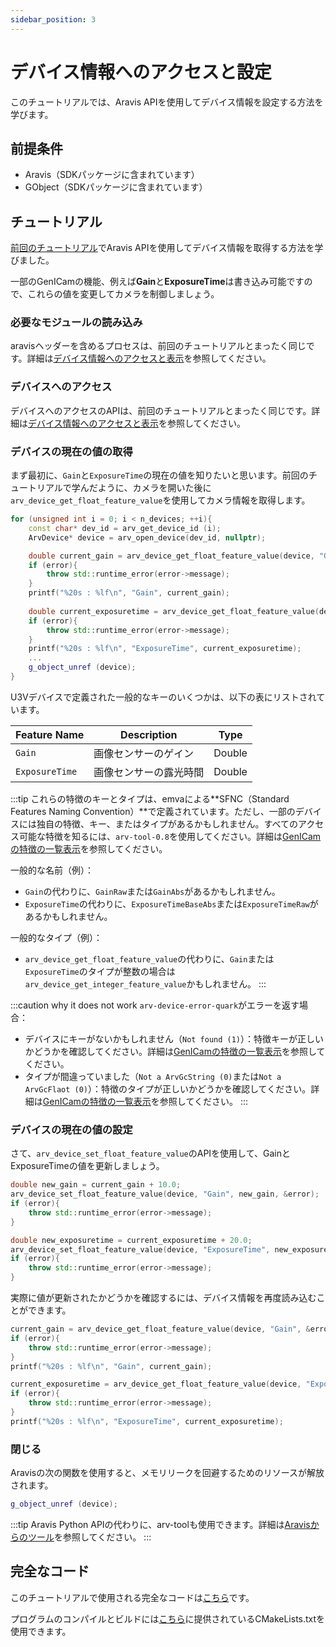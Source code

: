 ```yaml
---
sidebar_position: 3
---
```


# デバイス情報へのアクセスと設定

このチュートリアルでは、Aravis APIを使用してデバイス情報を設定する方法を学びます。

## 前提条件

* Aravis（SDKパッケージに含まれています）
* GObject（SDKパッケージに含まれています）

## チュートリアル

[前回のチュートリアル](./obtain-device-info)でAravis APIを使用してデバイス情報を取得する方法を学びました。

一部のGenICamの機能、例えば**Gain**と**ExposureTime**は書き込み可能ですので、これらの値を変更してカメラを制御しましょう。

### 必要なモジュールの読み込み

aravisヘッダーを含めるプロセスは、前回のチュートリアルとまったく同じです。詳細は[デバイス情報へのアクセスと表示](./obtain-device-info)を参照してください。

### デバイスへのアクセス

デバイスへのアクセスのAPIは、前回のチュートリアルとまったく同じです。詳細は[デバイス情報へのアクセスと表示](./obtain-device-info)を参照してください。

### デバイスの現在の値の取得

まず最初に、`Gain`と`ExposureTime`の現在の値を知りたいと思います。前回のチュートリアルで学んだように、カメラを開いた後に`arv_device_get_float_feature_value`を使用してカメラ情報を取得します。

```c++
for (unsigned int i = 0; i < n_devices; ++i){
    const char* dev_id = arv_get_device_id (i);
    ArvDevice* device = arv_open_device(dev_id, nullptr);

    double current_gain = arv_device_get_float_feature_value(device, "Gain", &error);
    if (error){
        throw std::runtime_error(error->message);
    }
    printf("%20s : %lf\n", "Gain", current_gain);
    
    double current_exposuretime = arv_device_get_float_feature_value(device, "ExposureTime", &error);
    if (error){
        throw std::runtime_error(error->message);
    }
    printf("%20s : %lf\n", "ExposureTime", current_exposuretime);
    ...
    g_object_unref (device);
}
```

U3Vデバイスで定義された一般的なキーのいくつかは、以下の表にリストされています。

| Feature Name | Description | Type |
| --------   | ------- | ------- |
| `Gain` | 画像センサーのゲイン | Double |
| `ExposureTime` | 画像センサーの露光時間 | Double | 

:::tip
これらの特徴のキーとタイプは、emvaによる**SFNC（Standard Features Naming Convention）**で定義されています。ただし、一部のデバイスには独自の特徴、キー、またはタイプがあるかもしれません。すべてのアクセス可能な特徴を知るには、`arv-tool-0.8`を使用してください。詳細は[GenICamの特徴の一覧表示](../../external/aravis/arv-tools)を参照してください。

一般的な名前（例）：
* `Gain`の代わりに、`GainRaw`または`GainAbs`があるかもしれません。
* `ExposureTime`の代わりに、`ExposureTimeBaseAbs`または`ExposureTimeRaw`があるかもしれません。

一般的なタイプ（例）：
* `arv_device_get_float_feature_value`の代わりに、`Gain`または`ExposureTime`のタイプが整数の場合は`arv_device_get_integer_feature_value`かもしれません。
:::

:::caution why it does not work
`arv-device-error-quark`がエラーを返す場合：
* デバイスにキーがないかもしれません（`Not found (1)`）：特徴キーが正しいかどうかを確認してください。詳細は[GenICamの特徴の一覧表示](../../external/aravis/arv-tools)を参照してください。
* タイプが間違っていました（`Not a ArvGcString (0)`または`Not a ArvGcFlaot (0)`）：特徴のタイプが正しいかどうかを確認してください。詳細は[GenICamの特徴の一覧表示](../../external/aravis/arv-tools)を参照してください。
:::

### デバイスの現在の値の設定

さて、`arv_device_set_float_feature_value`のAPIを使用して、GainとExposureTimeの値を更新しましょう。

```c++
double new_gain = current_gain + 10.0;
arv_device_set_float_feature_value(device, "Gain", new_gain, &error);
if (error){
    throw std::runtime_error(error->message);
}

double new_exposuretime = current_exposuretime + 20.0;
arv_device_set_float_feature_value(device, "ExposureTime", new_exposuretime, &error);
if (error){
    throw std::runtime_error(error->message);
}
```

実際に値が更新されたかどうかを確認するには、デバイス情報を再度読み込むことができます。

```c++
current_gain = arv_device_get_float_feature_value(device, "Gain", &error);
if (error){
    throw std::runtime_error(error->message);
}
printf("%20s : %lf\n", "Gain", current_gain);

current_exposuretime = arv_device_get_float_feature_value(device, "ExposureTime", &error);
if (error){
    throw std::runtime_error(error->message);
}
printf("%20s : %lf\n", "ExposureTime", current_exposuretime);
```

### 閉じる

Aravisの次の関数を使用すると、メモリリークを回避するためのリソースが解放されます。

```c++
g_object_unref (device);
```

:::tip
Aravis Python APIの代わりに、arv-toolも使用できます。詳細は[Aravisからのツール](../../external/aravis/arv-tools.md)を参照してください。
:::

## 完全なコード

このチュートリアルで使用される完全なコードは[こちら](https://github.com/Sensing-Dev/tutorials/blob/main/cpp/src/tutorial0_set_device_info.cpp)です。

プログラムのコンパイルとビルドには[こちら](https://github.com/Sensing-Dev/tutorials/blob/main/cpp/CMAKELists.txt)に提供されているCMakeLists.txtを使用できます。
